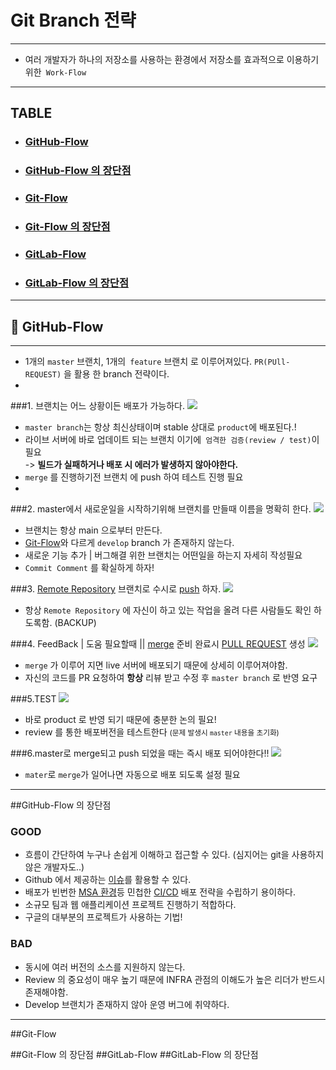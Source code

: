 # Git Branch 전략

***

* 여러 개발자가 하나의 저장소를 사용하는 환경에서 저장소를 효과적으로 이용하기 위한` Work-Flow`

***

## TABLE

* ### [GitHub-Flow](#gitHub-flow)
* ### [GitHub-Flow 의 장단점](gitHub-flow-의-장단점)
* ### [Git-Flow](#git-flow)
* ### [Git-Flow 의 장단점](git-flow-의-장단점)
* ### [GitLab-Flow](#gitlab-flow)
* ### [GitLab-Flow 의 장단점](#gitlab-flow-의-장단점)
***
## 📃 GitHub-Flow
***
* 1개의 `master` 브랜치, 1개의` feature` 브랜치 로 이루어져있다. `PR(PUll-REQUEST)` 을 활용 한 branch 전략이다.
* 


###1. 브랜치는 어느 상황이든 배포가 가능하다.
![](C:\Users\CKIRUser\Downloads\branch생성.png)
 
 * `master branch`는 항상 최신상태이며 stable 상대로 `product`에 배포된다.!
 * 라이브 서버에 바로 업데이트 되는 브랜치 이기에` 엄격한 검증(review / test)`이 필요   
   -> **빌드가 실패하거나 배포 시 에러가 발생하지 않아야한다.**
 * `merge` 를 진행하기전 브랜치 에 push 하여 테스트 진행 필요
 * 
###2. master에서 새로운일을 시작하기위해 브랜치를 만들때 이름을 명확히 한다.
![](C:\Users\CKIRUser\Downloads\개발커밋.png)
* 브랜치는 항상 main 으로부터 만든다.
* [Git-Flow](#git-flow)와 다르게 `develop`  branch 가 존재하지 않는다.
* 새로운 기능 추가 | 버그해결 위한 브랜치는 어떤일을 하는지 자세히 작성필요   
* `Commit Comment` 를  확실하게 하자!

###3. [Remote Repository](#3-remote-repository)  브랜치로 수시로 [push](#push) 하자.
![](C:\Users\CKIRUser\Downloads\PR생성.png)
* 항상 `Remote Repository` 에 자신이 하고 있는 작업을 올려 다른 사람들도 확인 하도록함. (BACKUP)

###4. FeedBack | 도움 필요할때 || [merge](#merge) 준비 완료시 [PULL REQUEST](#pull-request) 생성
![](C:\Users\CKIRUser\Downloads\review토의.png)
* `merge` 가 이루어 지면 live 서버에 배포되기 때문에 상세히 이루어져야함.
* 자신의 코드를 PR 요청하여 **항상** 리뷰 받고 수정 후 `master branch` 로 반영 요구 

###5.TEST
![](C:\Users\CKIRUser\Downloads\test.png)
* 바로 product 로 반영 되기 때문에 충분한 논의 필요! 
* review 를 통한 배포버전을 테스트한다 <small>(문제 발생시 `master` 내용을 초기화)</small>

###6.master로 merge되고 push 되었을 때는 즉시 배포 되어야한다!!
![](C:\Users\CKIRUser\Downloads\최종merge.png)
* `mater`로 `merge`가 일어나면 자동으로 배포 되도록 설정 필요
***
##GitHub-Flow 의 장단점
### GOOD
* 흐름이 간단하여 누구나 손쉽게 이해하고 접근할 수 있다. (심지어는 git을 사용하지 않은 개발자도..)
* Github 에서 제공하는 [이슈](#isuue)를 활용할 수 있다.
* 배포가 빈번한 [MSA 환경](#MSA)등 민첩한 [CI/CD](#CI/CD) 배포 전략을 수립하기 용이하다.
* 소규모 팀과 웹 애플리케이션 프로젝트 진행하기 적합하다.
* 구글의 대부분의 프로젝트가 사용하는 기법!

### BAD
* 동시에 여러 버전의 소스를 지원하지 않는다.
* Review 의 중요성이 매우 높기 때문에 INFRA 관점의 이해도가 높은 리더가 반드시 존재해야함.
* Develop 브랜치가 존재하지 않아 운영 버그에 취약하다.
***
##Git-Flow


##Git-Flow 의 장단점
##GitLab-Flow
##GitLab-Flow 의 장단점




